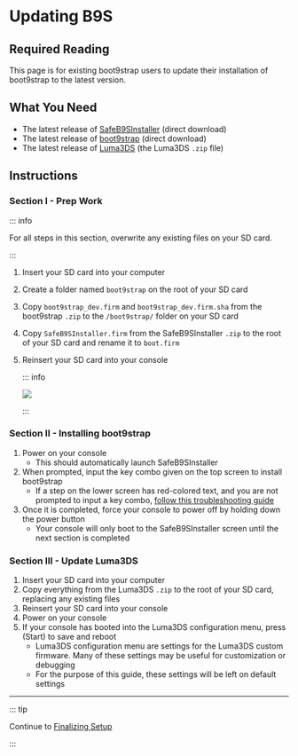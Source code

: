 # Updating B9S

## Required Reading

This page is for existing boot9strap users to update their installation of boot9strap to the latest version.

## What You Need

* The latest release of [SafeB9SInstaller](https://github.com/d0k3/SafeB9SInstaller/releases/download/v0.0.7/SafeB9SInstaller-20170605-122940.zip) (direct download)
* The latest release of [boot9strap](https://github.com/SciresM/boot9strap/releases/download/1.4/boot9strap-1.4-devkit.zip) (direct download)
* The latest release of [Luma3DS](https://github.com/LumaTeam/Luma3DS/releases/latest) (the Luma3DS `.zip` file)

## Instructions

### Section I - Prep Work

::: info

For all steps in this section, overwrite any existing files on your SD card.

:::

1. Insert your SD card into your computer
1. Create a folder named `boot9strap` on the root of your SD card
1. Copy `boot9strap_dev.firm` and `boot9strap_dev.firm.sha` from the boot9strap `.zip` to the `/boot9strap/` folder on your SD card
1. Copy `SafeB9SInstaller.firm` from the SafeB9SInstaller `.zip` to the root of your SD card and rename it to `boot.firm`
1. Reinsert your SD card into your console

    ::: info

    ![](/images/screenshots/updateb9s-root-layout.png)

    :::

### Section II - Installing boot9strap

1. Power on your console
    + This should automatically launch SafeB9SInstaller
1. When prompted, input the key combo given on the top screen to install boot9strap
    + If a step on the lower screen has red-colored text, and you are not prompted to input a key combo, [follow this troubleshooting guide](troubleshooting#issues-with-safeb9sinstaller)
1. Once it is completed, force your console to power off by holding down the power button
    + Your console will only boot to the SafeB9SInstaller screen until the next section is completed

### Section III - Update Luma3DS

1. Insert your SD card into your computer
1. Copy everything from the Luma3DS `.zip` to the root of your SD card, replacing any existing files
1. Reinsert your SD card into your console
1. Power on your console
1. If your console has booted into the Luma3DS configuration menu, press (Start) to save and reboot
    + Luma3DS configuration menu are settings for the Luma3DS custom firmware. Many of these settings may be useful for customization or debugging
    + For the purpose of this guide, these settings will be left on default settings

___

::: tip

Continue to [Finalizing Setup](finalizing-setup)

:::

